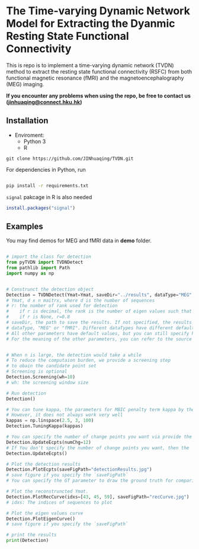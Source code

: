 # The Time-varying Dynamic Network Model for Extracting the Dyanmic Resting State Functional Connectivity


This is repo is to implement a time-varying dynamic network (TVDN) method to 
extract the resting state functional connectivity (RSFC) from both 
functional magnetic resonance (fMRI) and the magnetoencephalography (MEG) imaging.

**If you encounter any problems when using the repo, be free to contact us (<jinhuaqing@connect.hku.hk>)**


## Installation

- Enviroment:
  - Python 3
  - R

```
git clone https://github.com/JINhuaqing/TVDN.git
```
For dependencies in Python, run

```bash

pip install -r requirements.txt
```

`signal` pakcage in R is also needed

```R
install.packages("signal")
```

##  Examples

You may find demos for MEG and fMRI data in **demo** folder.

```python

# import the class for detection
from pyTVDN import TVDNDetect
from pathlib import Path
import numpy as np


# Construnct the detection object
Detection = TVDNDetect(Ymat=Ymat, saveDir="../results", dataType="MEG", fName="subj2", r=8, kappa=2.95, freq=60)
# Ymat, d x n maitrx, where d is the number of sequences
# r: the number of rank used for detection
#    if r is decimal, the rank is the number of eigen values such that account for 100r% of the variance.
#    if r is None, r=0.8
# saveDir, the path to save the results. If not specified, the results will not be saved
# dataType, "MEG" or "fMRI". Different dataTypes have different default parameters. You may leave it blank
# All other parameters have default values, but you can still specify here.
# For the meaning of the other parameters, you can refer to the source code


# When n is large, the detection would take a while
# To reduce the computaion burden, we provide a screening step 
# to obain the candidate point set
# Screening is optional
Detection.Screening(wh=10)
# wh: the screening window size

# Run detection
Detection()

# You can tune kappa, the parameters for MBIC penalty term kappa by the reconstructed errors
# However, it does not always work very well
kappas = np.linspace(2.5, 3, 100)
Detection.TuningKappa(kappas)

# You can specify the number of change points you want via provide the argument `numChg`, then the `UpdateEcpts` will update the current estimated change point set accordingly
Detection.UpdateEcpts(numChg=12)
# If You don't specify the number of change points you want, then the `UpdateEcpts` will update the current estimated change point set based on optimal kappa values by TuningKappas function
Detection.UpdateEcpts()

# Plot the detection results
Detection.PlotEcpts(saveFigPath="detectionResults.jpg")
# save figure if you specify the `saveFigPath`
# You can specify the GT parameter to draw the ground truth for comparison

# Plot the reconstruncted Ymat.
Detection.PlotRecCurve(idxs=[43, 45, 59], saveFigPath="recCurve.jpg")
# idxs: The indices of sequences to plot

# Plot the eigen values curve
Detection.PlotEigenCurve()
# save figure if you specify the `saveFigPath`

# print the results
print(Detection)

```


